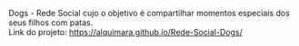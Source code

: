 Dogs - Rede Social cujo o objetivo é compartilhar momentos especiais dos seus filhos com patas.
<br/>
Link do projeto: https://alquimara.github.io/Rede-Social-Dogs/
